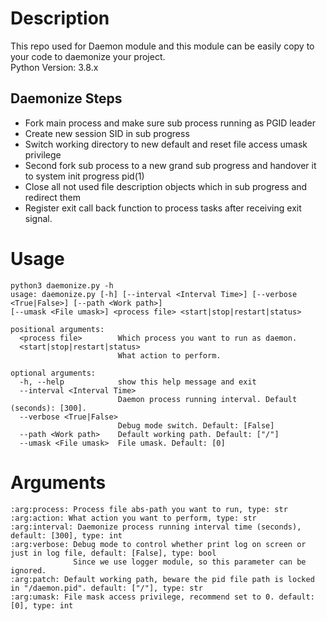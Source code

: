 # Description
This repo used for Daemon module and this module can be easily copy to your code to daemonize your project.\
Python Version: 3.8.x

## Daemonize Steps
* Fork main process and make sure sub process running as PGID leader
* Create new session SID in sub progress
* Switch working directory to new default and reset file access umask privilege
* Second fork sub process to a new grand sub progress and handover it to system init progress pid(1)
* Close all not used file description objects which in sub progress and redirect them
* Register exit call back function to process tasks after receiving exit signal.

# Usage
    python3 daemonize.py -h
    usage: daemonize.py [-h] [--interval <Interval Time>] [--verbose <True|False>] [--path <Work path>]
    [--umask <File umask>] <process file> <start|stop|restart|status>
    
    positional arguments:
      <process file>        Which process you want to run as daemon.
      <start|stop|restart|status>
                            What action to perform.
    
    optional arguments:
      -h, --help            show this help message and exit
      --interval <Interval Time>
                            Daemon process running interval. Default (seconds): [300].
      --verbose <True|False>
                            Debug mode switch. Default: [False]
      --path <Work path>    Default working path. Default: ["/"]
      --umask <File umask>  File umask. Default: [0]

# Arguments
    :arg:process: Process file abs-path you want to run, type: str
    :arg:action: What action you want to perform, type: str
    :arg:interval: Daemonize process running interval time (seconds), default: [300], type: int
    :arg:verbose: Debug mode to control whether print log on screen or just in log file, default: [False], type: bool
                  Since we use logger module, so this parameter can be ignored.
    :arg:patch: Default working path, beware the pid file path is locked in "/daemon.pid". default: ["/"], type: str
    :arg:umask: File mask access privilege, recommend set to 0. default: [0], type: int

